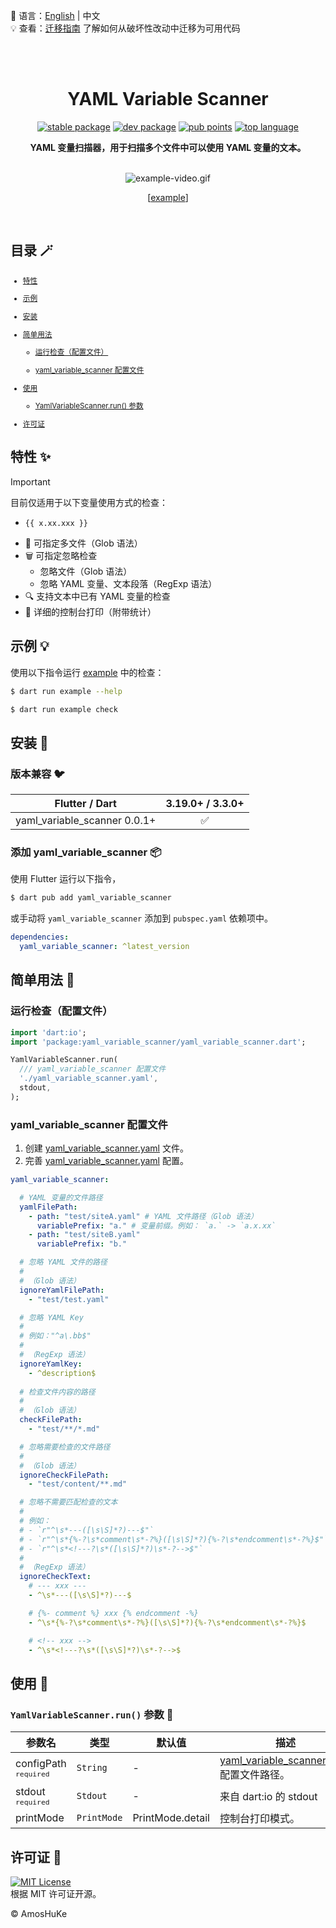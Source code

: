📓 语言：[English](README.md) | 中文  
💡 查看：[迁移指南][] 了解如何从破坏性改动中迁移为可用代码  

<br/><br/>

<h1 align="center">YAML Variable Scanner</h1>

<p align="center">
  <a href="https://pub.dev/packages/yaml_variable_scanner"><img src="https://img.shields.io/pub/v/yaml_variable_scanner?color=3e4663&label=stable&logo=flutter" alt="stable package" /></a>
  <a href="https://pub.dev/packages/yaml_variable_scanner"><img src="https://img.shields.io/pub/v/yaml_variable_scanner?color=3e4663&label=dev&logo=flutter&include_prereleases" alt="dev package" /></a>
  <a href="https://pub.dev/packages/yaml_variable_scanner/score"><img src="https://img.shields.io/pub/points/yaml_variable_scanner?color=2E8B57&logo=flutter" alt="pub points" /></a>
  <a href="https://pub.dev/packages/yaml_variable_scanner"><img src="https://img.shields.io/github/languages/top/AmosHuKe/yaml_variable_scanner?color=00B4AB" alt="top language" /></a>
</p>

<p align="center">
  <strong>YAML 变量扫描器，用于扫描多个文件中可以使用 YAML 变量的文本。</strong>
</p>

<br/>

<div align="center">
  <img alt="example-video.gif" src="https://raw.githubusercontent.com/AmosHuKe/yaml_variable_scanner/main/README/example-video.gif" />

  [[example][]]

</div>

<br/>

## 目录 🪄

<sub>

- [特性](#特性-)

- [示例](#示例-)

- [安装](#安装-)

- [简单用法](#简单用法-)

  - [运行检查（配置文件）](#运行检查配置文件)

  - [yaml_variable_scanner 配置文件](#yaml_variable_scanner-配置文件)

- [使用](#使用-)

  - [YamlVariableScanner.run() 参数](#yamlvariablescannerrun-参数-)

- [许可证](#许可证-)

</sub>


## 特性 ✨

> [!IMPORTANT]  
> 目前仅适用于以下变量使用方式的检查：  
> - `{{ x.xx.xxx }}`  

- 📂 可指定多文件（Glob 语法）
- 🗑️ 可指定忽略检查
  - 忽略文件（Glob 语法）
  - 忽略 YAML 变量、文本段落（RegExp 语法）
- 🔍 支持文本中已有 YAML 变量的检查
- 🔦 详细的控制台打印（附带统计）


## 示例 💡

使用以下指令运行 [example][] 中的检查：

```sh
$ dart run example --help

$ dart run example check
```


## 安装 🎯
### 版本兼容 🐦  

| Flutter / Dart               | 3.19.0+ / 3.3.0+   |  
| ---                          | :----------------: |  
| yaml_variable_scanner 0.0.1+ | ✅                 |  


### 添加 yaml_variable_scanner 📦  

使用 Flutter 运行以下指令，  

```sh
$ dart pub add yaml_variable_scanner
```

或手动将 `yaml_variable_scanner` 添加到 `pubspec.yaml` 依赖项中。  

```yaml
dependencies:
  yaml_variable_scanner: ^latest_version
```


## 简单用法 📖  
### 运行检查（配置文件）

```dart
import 'dart:io';
import 'package:yaml_variable_scanner/yaml_variable_scanner.dart';

YamlVariableScanner.run(
  /// yaml_variable_scanner 配置文件
  './yaml_variable_scanner.yaml',
  stdout,
);
```


### yaml_variable_scanner 配置文件

1. 创建 [yaml_variable_scanner.yaml][] 文件。  
2. 完善 [yaml_variable_scanner.yaml][] 配置。  

```yaml
yaml_variable_scanner:

  # YAML 变量的文件路径
  yamlFilePath:
    - path: "test/siteA.yaml" # YAML 文件路径（Glob 语法）
      variablePrefix: "a." # 变量前缀。例如： `a.` -> `a.x.xx`
    - path: "test/siteB.yaml"
      variablePrefix: "b."

  # 忽略 YAML 文件的路径
  #
  # （Glob 语法）
  ignoreYamlFilePath:
    - "test/test.yaml"

  # 忽略 YAML Key
  #
  # 例如："^a\.bb$"
  #
  # （RegExp 语法）
  ignoreYamlKey:
    - ^description$
  
  # 检查文件内容的路径
  #
  # （Glob 语法）
  checkFilePath:
    - "test/**/*.md"

  # 忽略需要检查的文件路径
  #
  # （Glob 语法）
  ignoreCheckFilePath:
    - "test/content/**.md"

  # 忽略不需要匹配检查的文本
  #
  # 例如： 
  # - `r"^\s*---([\s\S]*?)---$"`
  # - `r"^\s*{%-?\s*comment\s*-?%}([\s\S]*?){%-?\s*endcomment\s*-?%}$"`
  # - `r"^\s*<!---?\s*([\s\S]*?)\s*-?-->$"`
  #
  # （RegExp 语法）
  ignoreCheckText:
    # --- xxx ---
    - ^\s*---([\s\S]*?)---$

    # {%- comment %} xxx {% endcomment -%}
    - ^\s*{%-?\s*comment\s*-?%}([\s\S]*?){%-?\s*endcomment\s*-?%}$

    # <!-- xxx -->
    - ^\s*<!---?\s*([\s\S]*?)\s*-?-->$
```


## 使用 📖  
### `YamlVariableScanner.run()` 参数 🤖  

| 参数名 | 类型 | 默认值 | 描述 |  
| --- | --- | --- | --- |
| configPath <sup>`required`</sup> | `String` | - | [yaml_variable_scanner.yaml][] 配置文件路径。 |  
| stdout <sup>`required`</sup> | `Stdout` | - | 来自 dart:io 的 stdout |  
| printMode | `PrintMode` | PrintMode.detail | 控制台打印模式。 |  


## 许可证 📄  

[![MIT License](https://img.shields.io/badge/license-MIT-green)](https://github.com/AmosHuKe/yaml_variable_scanner/blob/main/LICENSE)  
根据 MIT 许可证开源。

© AmosHuKe


[迁移指南]: https://github.com/AmosHuKe/yaml_variable_scanner/blob/main/guides/migration_guide.md
[yaml_variable_scanner.yaml]: https://github.com/AmosHuKe/yaml_variable_scanner/blob/main/yaml_variable_scanner.yaml
[example]: https://github.com/AmosHuKe/yaml_variable_scanner/tree/main/example
